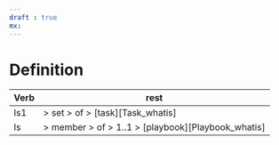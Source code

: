 ```yaml
---
draft : true
mx:  
---
```



# Definition
|Verb|rest|
|-|-|
|Is1| > set    > of > [task][Task_whatis]
|Is|  > member > of > 1..1 > [playbook][Playbook_whatis]


